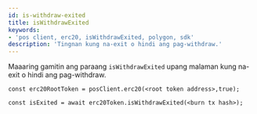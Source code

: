 ```yaml
---
id: is-withdraw-exited
title: isWithdrawExited
keywords:
- 'pos client, erc20, isWithdrawExited, polygon, sdk'
description: 'Tingnan kung na-exit o hindi ang pag-withdraw.'
---
```


Maaaring gamitin ang paraang `isWithdrawExited` upang malaman kung na-exit o hindi ang pag-withdraw.

```
const erc20RootToken = posClient.erc20(<root token address>,true);

const isExited = await erc20Token.isWithdrawExited(<burn tx hash>);
```
